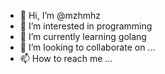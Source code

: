 - 👋 Hi, I’m @mzhmhz
- 👀 I’m interested in programming
- 🌱 I’m currently learning golang
- 💞️ I’m looking to collaborate on ...
- 📫 How to reach me ...

<!---
mzhmhz/mzhmhz is a ✨ special ✨ repository because its `README.md` (this file) appears on your GitHub profile.
You can click the Preview link to take a look at your changes.
--->

